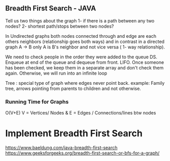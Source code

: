 ## Breadth First Search - JAVA

Tell us two things about the graph
1- if there is a path between any two nodes?
2- shortest path/stops between two nodes?

In Undirected graphs both nodes connected through and edge are each others neighbors (relationship goes both ways) and in contrast in a directed graph A -> B only A is B's neighbor and not vice versa ( 1- way relationship).

We need to check people in the order they were added to the queue DS. Enqueue at end of the queue and dequeue from front. LIFO.
Once someone has been checked, we keep them in a separate array and don't check them again. Otherwise, we will run into an infinite loop

Tree : special type of graph where edges never point back.
example: Family tree, arrows pointing from parents to children and not otherwise.

### Running Time for Graphs

O(V+E) V = Vertices/ Nodes & E = Edges / Connections/lines btw nodes

# Implement Breadth First Search

https://www.baeldung.com/java-breadth-first-search
https://www.geeksforgeeks.org/breadth-first-search-or-bfs-for-a-graph/
